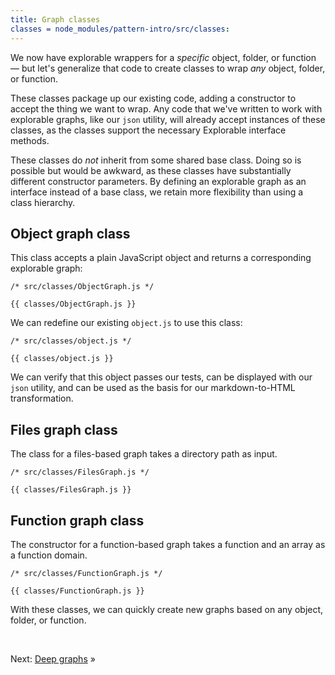 ```yaml
---
title: Graph classes
classes = node_modules/pattern-intro/src/classes:
---
```


We now have explorable wrappers for a _specific_ object, folder, or function — but let's generalize that code to create classes to wrap _any_ object, folder, or function.

These classes package up our existing code, adding a constructor to accept the thing we want to wrap. Any code that we've written to work with explorable graphs, like our `json` utility, will already accept instances of these classes, as the classes support the necessary Explorable interface methods.

These classes do _not_ inherit from some shared base class. Doing so is possible but would be awkward, as these classes have substantially different constructor parameters. By defining an explorable graph as an interface instead of a base class, we retain more flexibility than using a class hierarchy.

## Object graph class

This class accepts a plain JavaScript object and returns a corresponding explorable graph:

```{{'js'}}
/* src/classes/ObjectGraph.js */

{{ classes/ObjectGraph.js }}
```

We can redefine our existing `object.js` to use this class:

```{{'js'}}
/* src/classes/object.js */

{{ classes/object.js }}
```

We can verify that this object passes our tests, can be displayed with our `json` utility, and can be used as the basis for our markdown-to-HTML transformation.

## Files graph class

The class for a files-based graph takes a directory path as input.

```{{'js'}}
/* src/classes/FilesGraph.js */

{{ classes/FilesGraph.js }}
```

## Function graph class

The constructor for a function-based graph takes a function and an array as a function domain.

```{{'js'}}
/* src/classes/FunctionGraph.js */

{{ classes/FunctionGraph.js }}
```

With these classes, we can quickly create new graphs based on any object, folder, or function.

&nbsp;

Next: [Deep graphs](deep.html) »
